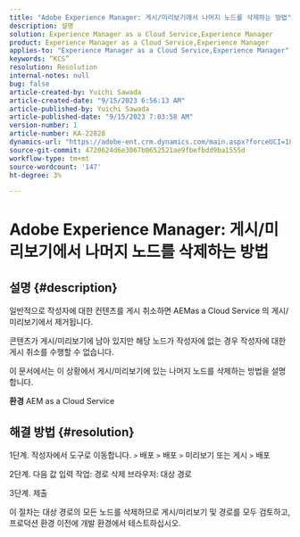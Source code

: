 ```yaml
---
title: "Adobe Experience Manager: 게시/미리보기에서 나머지 노드를 삭제하는 방법"
description: 설명
solution: Experience Manager as a Cloud Service,Experience Manager
product: Experience Manager as a Cloud Service,Experience Manager
applies-to: "Experience Manager as a Cloud Service,Experience Manager"
keywords: “KCS”
resolution: Resolution
internal-notes: null
bug: false
article-created-by: Yuichi Sawada
article-created-date: "9/15/2023 6:56:13 AM"
article-published-by: Yuichi Sawada
article-published-date: "9/15/2023 7:03:58 AM"
version-number: 1
article-number: KA-22828
dynamics-url: "https://adobe-ent.crm.dynamics.com/main.aspx?forceUCI=1&pagetype=entityrecord&etn=knowledgearticle&id=2234daf2-9453-ee11-be6f-6045bd006239"
source-git-commit: 4720624d6e3067b0652521ae9fbefbdd9ba1555d
workflow-type: tm+mt
source-wordcount: '147'
ht-degree: 3%

---
```


# Adobe Experience Manager: 게시/미리보기에서 나머지 노드를 삭제하는 방법

## 설명 {#description}


일반적으로 작성자에 대한 컨텐츠를 게시 취소하면 AEMas a Cloud Service 의 게시/미리보기에서 제거됩니다.

콘텐츠가 게시/미리보기에 남아 있지만 해당 노드가 작성자에 없는 경우 작성자에 대한 게시 취소를 수행할 수 없습니다.

이 문서에서는 이 상황에서 게시/미리보기에 있는 나머지 노드를 삭제하는 방법을 설명합니다.

<b>환경</b>
AEM as a Cloud Service


## 해결 방법 {#resolution}


1단계. 작성자에서 도구로 이동합니다. `>`  배포 `>`  배포 `>`  미리보기 또는 게시 `>`  배포

2단계. 다음 값 입력 작업: 경로 삭제 브라우저: 대상 경로

3단계. 제출

이 절차는 대상 경로의 모든 노드를 삭제하므로 게시/미리보기 및 경로를 모두 검토하고, 프로덕션 환경 이전에 개발 환경에서 테스트하십시오.
